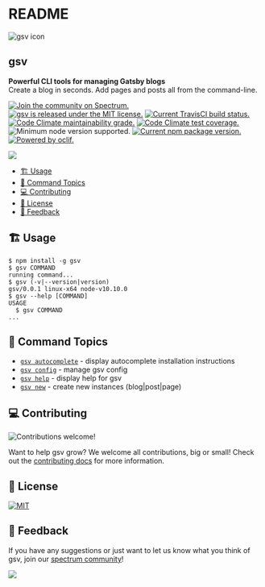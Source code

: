 # README

![gsv icon](https://i.imgur.com/w0A4Qjj.png)

##  gsv

 **Powerful CLI tools for managing Gatsby blogs**  
 Create a blog in seconds. Add pages and posts all from the command-line.

 [![Join the community on Spectrum.](https://img.shields.io/badge/chat-on%20spectrum-7B16FF.svg?style=for-the-badge)](https://spectrum.chat/syntra/gsv) [![gsv is released under the MIT license.](https://img.shields.io/badge/license-MIT-974FC9.svg?style=for-the-badge)](https://github.com/syntra/gsv/blob/master/LICENSE) [![Current TravisCI build status.](https://img.shields.io/travis/syntra/gsv.svg?style=for-the-badge)](https://travis-ci.org/syntra/gsv) [![Code Climate maintainability grade.](https://img.shields.io/codacy/grade/952f258f9705475fb3b421ebfa041c00.svg?style=for-the-badge)](https://app.codacy.com/project/garetmckinley/gsv/dashboard) [![Code Climate test coverage.](https://img.shields.io/codacy/coverage/952f258f9705475fb3b421ebfa041c00.svg?style=for-the-badge)](https://app.codacy.com/project/garetmckinley/gsv/dashboard) ![Minimum node version supported.](https://img.shields.io/node/v/gsv.svg?style=for-the-badge) [![Current npm package version.](https://img.shields.io/npm/v/gsv.svg?style=for-the-badge)](https://www.npmjs.org/package/gsv) [![Powered by oclif.](https://img.shields.io/badge/CLI-oclif-394351.svg?style=for-the-badge)](https://oclif.io/)

![](https://img.gitbutn.io/hint/?&txt=Notice:%20gsv%20is%20still%20in%20the%20early%20pre-alpha%20stage%20and%20not%20ready%20for%20use.&type=warning)

* [🏗 Usage](./#-usage)
* [🔨 Command Topics](./#-command-topics)
* [💻 Contributing](./#-contributing)
* [📜 License](./#-license)
* [📣 Feedback](./#-feedback)

## 🏗 Usage

```text
$ npm install -g gsv
$ gsv COMMAND
running command...
$ gsv (-v|--version|version)
gsv/0.0.1 linux-x64 node-v10.10.0
$ gsv --help [COMMAND]
USAGE
  $ gsv COMMAND
...
```

## 🔨 Command Topics

* [`gsv autocomplete`](docs/autocomplete.md) - display autocomplete installation instructions
* [`gsv config`](docs/config.md) - manage gsv config
* [`gsv help`](docs/help.md) - display help for gsv
* [`gsv new`](docs/new.md) - create new instances \(blog\|post\|page\)

## 💻 Contributing

![Contributions welcome!](https://img.shields.io/badge/contributions-welcome-brightgreen.svg?style=for-the-badge)

Want to help gsv grow? We welcome all contributions, big or small! Check out the [contributing docs](https://github.com/syntra/gsv/blob/master/CONTRIBUTING.md) for more information.

## 📜 License

[![MIT](https://img.gitbutn.io/button/?&title=MIT&sub=©%202018%20Syntra&icon=legal&ico=ffffff&lco=663698&rco=984dcb&tc=ffffff&sc=ffffff&size=lg)](https://github.com/syntra/gsv/blob/master/LICENSE)

## 📣 Feedback

If you have any suggestions or just want to let us know what you think of gsv, join our [spectrum community](https://spectrum.chat/syntra/gsv)!

![](http://hits.dwyl.io/syntra/gsv.svg)

